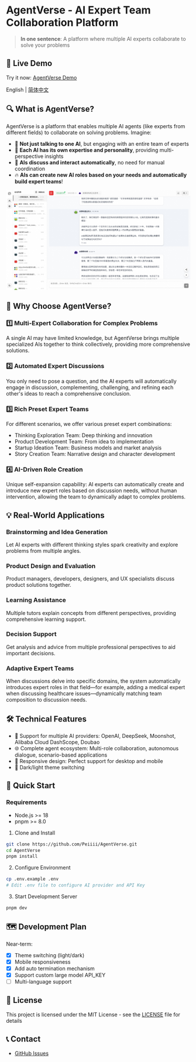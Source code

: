 # AgentVerse - AI Expert Team Collaboration Platform

> **In one sentence**: A platform where multiple AI experts collaborate to solve your problems

## 🚀 Live Demo

Try it now: [AgentVerse Demo](https://agent.dimstack.com)

English | [简体中文](./README.md)

## 🔍 What is AgentVerse?

AgentVerse is a platform that enables multiple AI agents (like experts from different fields) to collaborate on solving problems. Imagine:

- 💬 **Not just talking to one AI**, but engaging with an entire team of experts
- 🧠 **Each AI has its own expertise and personality**, providing multi-perspective insights
- 🔄 **AIs discuss and interact automatically**, no need for manual coordination
- 🔥 **AIs can create new AI roles based on your needs and automatically build expert teams**!

![Demo Screenshot](./screenshots/demo2.jpeg)

## 🌟 Why Choose AgentVerse?

### 1️⃣ Multi-Expert Collaboration for Complex Problems
A single AI may have limited knowledge, but AgentVerse brings multiple specialized AIs together to think collectively, providing more comprehensive solutions.

### 2️⃣ Automated Expert Discussions
You only need to pose a question, and the AI experts will automatically engage in discussion, complementing, challenging, and refining each other's ideas to reach a comprehensive conclusion.

### 3️⃣ Rich Preset Expert Teams
For different scenarios, we offer various preset expert combinations:
- Thinking Exploration Team: Deep thinking and innovation
- Product Development Team: From idea to implementation
- Startup Ideation Team: Business models and market analysis
- Story Creation Team: Narrative design and character development

### 4️⃣ AI-Driven Role Creation
Unique self-expansion capability: AI experts can automatically create and introduce new expert roles based on discussion needs, without human intervention, allowing the team to dynamically adapt to complex problems.

## 💡 Real-World Applications

### Brainstorming and Idea Generation
Let AI experts with different thinking styles spark creativity and explore problems from multiple angles.

### Product Design and Evaluation
Product managers, developers, designers, and UX specialists discuss product solutions together.

### Learning Assistance
Multiple tutors explain concepts from different perspectives, providing comprehensive learning support.

### Decision Support
Get analysis and advice from multiple professional perspectives to aid important decisions.

### Adaptive Expert Teams
When discussions delve into specific domains, the system automatically introduces expert roles in that field—for example, adding a medical expert when discussing healthcare issues—dynamically matching team composition to discussion needs.

## 🛠️ Technical Features

- 🤖 Support for multiple AI providers: OpenAI, DeepSeek, Moonshot, Alibaba Cloud DashScope, Doubao
- 🌐 Complete agent ecosystem: Multi-role collaboration, autonomous dialogue, scenario-based applications
- 📱 Responsive design: Perfect support for desktop and mobile
- 🎨 Dark/light theme switching

## 🚀 Quick Start

### Requirements
- Node.js >= 18
- pnpm >= 8.0

1. Clone and Install
```bash
git clone https://github.com/Peiiii/AgentVerse.git
cd AgentVerse
pnpm install
```

2. Configure Environment
```bash
cp .env.example .env
# Edit .env file to configure AI provider and API Key
```

3. Start Development Server
```bash
pnpm dev
```

## 🗺️ Development Plan

Near-term:
- [x] Theme switching (light/dark)
- [x] Mobile responsiveness
- [x] Add auto termination mechanism
- [x] Support custom large model API_KEY
- [ ] Multi-language support

## 📄 License

This project is licensed under the MIT License - see the [LICENSE](LICENSE) file for details

## 📞 Contact

- [GitHub Issues](https://github.com/Peiiii/AgentVerse/issues) 